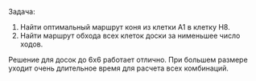 Задача:
1. Найти оптимальный маршрут коня из клетки А1 в клетку H8.
2. Найти маршрут обхода всех клеток доски за нименьшее число ходов.

Решение для досок до 6х6 работает отлично. При большем размере уходит очень длительное время для расчета всех комбинаций. 
